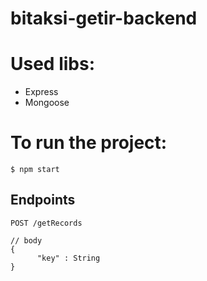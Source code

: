 # bitaksi-getir-backend

# Used libs:
+ Express
+ Mongoose

# To run the project:
```
$ npm start
```

## Endpoints
```
POST /getRecords

// body
{
      "key" : String
}
```